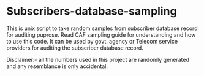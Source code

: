 # Subscribers-database-sampling
This is  unix script to take random samples from subscriber database record for auditing puprose.
Read CAF sampling guide for understanding and how to use this code.
It can be used by govt. agency or Telecom service providers for auditing the subscriber database record.

Disclaimer:- all the numbers used in this project are randomly generated and any resemblance is only accidental.
